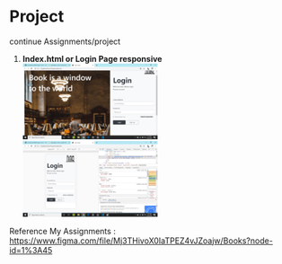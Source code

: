 # Project
continue Assignments/project

<ol>
<li><b>Index.html or Login Page responsive</b>
<img src="img/Screenshots/Login-page.jpg" alt="Loading page" width="50%"></img>
<img src="img/Screenshots/Login-page-responsive.jpg" alt="Loading page" width="50%"></img>
</li>

</ol>

Reference My Assignments : https://www.figma.com/file/Mj3THivoX0IaTPEZ4vJZoajw/Books?node-id=1%3A45
